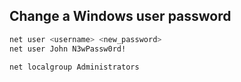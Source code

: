 ## Change a Windows user password
```sh
net user <username> <new_password>
net user John N3wPassw0rd!
```

```sh
net localgroup Administrators
```